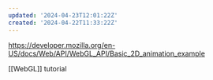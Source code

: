 ```yaml
---
updated: '2024-04-23T12:01:22Z'
created: '2024-04-22T11:33:22Z'
---
```

https://developer.mozilla.org/en-US/docs/Web/API/WebGL_API/Basic_2D_animation_example

[[WebGL]] tutorial